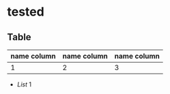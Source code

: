 tested
======

## Table


name column | name column | name column
--- | --- | ---
1 | 2 | 3

*   *List* 1

